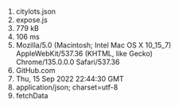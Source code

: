 1. citylots.json
2. expose.js
3. 779 kB
4. 106 ms
5. Mozilla/5.0 (Macintosh; Intel Mac OS X 10_15_7) <br> AppleWebKit/537.36 (KHTML, like Gecko) <br> Chrome/135.0.0.0 Safari/537.36
6. GitHub.com
7. Thu, 15 Sep 2022 22:44:30 GMT
8. application/json; charset=utf-8
9. fetchData
